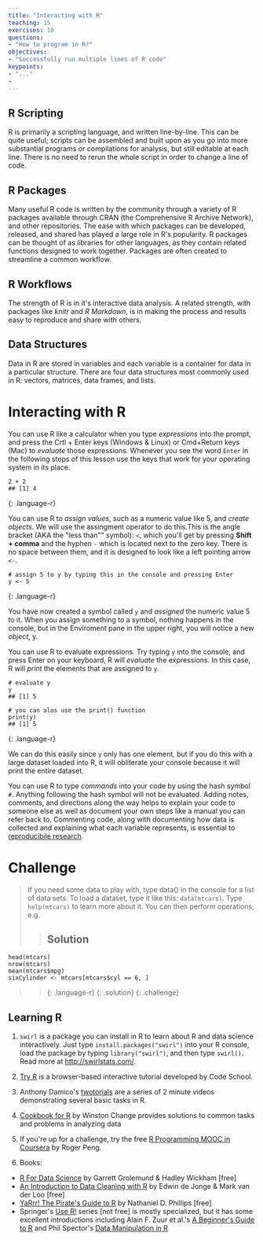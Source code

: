 ```yaml
---
title: "Interacting with R"
teaching: 15
exercises: 10
questions:
- "How to program in R?"
objectives:
- "Successfully run multiple lines of R code"
keypoints:
- "..."
- 
---
```


## R Scripting
R is primarily a scripting language, and written line-by-line. This can be quite useful; scripts can be assembled and built upon as you go into more substantial programs or compilations for analysis, but still editable at each line. There is no need to rerun the whole script in order to change a line of code. 

## R Packages
Many useful R code is written by the community through a variety of R packages available through CRAN (the Comprehensive R Archive Network), and other repositories. The ease with which packages can be developed, released, and shared has played a large role in R's popularity. R packages can be thought of as libraries for other languages, as they contain related functions designed to work together. Packages are often created to streamline a common workflow.

## R Workflows
The strength of R is in it's interactive data analysis. A related strength, with packages like *knitr* and *R Markdown*, is in making the process and results easy to reproduce and share with others. 

## Data Structures
Data in R are stored in variables and each variable is a container for data in a particular structure. There are four data structures most commonly used in R: vectors, matrices, data frames, and lists.

# Interacting with R
You can use R like a calculator when you type *expressions* into the prompt, and press the Crtl + Enter keys (Windows & Linux) or Cmd+Return keys (Mac) to *evaluate* those expressions. Whenever you see the word `Enter` in the following steps of this lesson use the keys that work for your operating system in its place. 

~~~
2 + 2
## [1] 4
~~~
{: .language-r}

You can use R to *assign values*, such as a numeric value like 5, and *create objects*. We will use the assingment operator to do this.This is the angle bracket (AKA the "less than"" symbol): `<`, which you'll get by pressing **Shift + comma** and the hyphen `-` which is located next to the zero key. There is no space between them, and it is designed to look like a left pointing arrow `<-`.   

~~~
# assign 5 to y by typing this in the console and pressing Enter
y <- 5
~~~
{: .language-r}

You have now created a symbol called `y` and *assigned* the numeric value 5 to it. When you assign something to a symbol, nothing happens in the console, but in the Enviroment pane in the upper right, you will notice a new *object*, y. 

You can use R to evaluate expressions. Try typing `y` into the console, and press Enter on your keyboard, R will *evaluate* the expressions. In this case, R will *print* the elements that are assigned to `y`. 

~~~
# evaluate y
y
## [1] 5

# you can alos use the print() function
print(y)
## [1] 5
~~~
{: .language-r}

We can do this easily since `y` only has one element, but if you do this with a large dataset loaded into R, it will obliterate your console because it will print the entire dataset. 

You can use R to type *commands* into your code by using the hash symbol `#`. Anything following the hash symbol will not be evaluated. Adding notes, comments, and directions along the way helps to explain your code to someone else as well as document your own steps like a manual you can refer back to. Commenting code, along with documenting how data is collected and explaining what each variable represents, is essential to [reproducibile research](https://ropensci.github.io/reproducibility-guide/sections/introduction/).

# Challenge
> If you need some data to play with, type data() in the console for a list of data sets. To load a dataset, type it like this: `data(mtcars)`. Type `help(mtcars)` to learn more about it. You can then perform operations, e.g. 
> > ## Solution 
> >
~~~
head(mtcars)
nrow(mtcars)
mean(mtcars$mpg)
sixCylinder <- mtcars[mtcars$cyl == 6, ]
~~~
> > {: .language-r}
> {: .solution}
{: .challenge}

## Learning R
1. `swirl` is a package you can install in R to learn about R and data science interactively. Just type `install.packages("swirl")` into your R console, load the package by typing `library("swirl")`, and then type `swirl()`. Read more at <http://swirlstats.com/>.

2. [Try R](http://tryr.codeschool.com/) is a browser-based interactive tutorial developed by Code School.

3. Anthony Damico's [twotorials](https://www.youtube.com/playlist?list=PLcgz5kNZFCkzSyBG3H-rUaPHoBXgijHfC) are a series of 2 minute videos demonstrating several basic tasks in R.

4. [Cookbook for R](http://www.cookbook-r.com/) by Winston Change provides solutions to common tasks and problems in analyzing data

5. If you're up for a challenge, try the free [R Programming MOOC in Coursera](https://www.coursera.org/learn/r-programming) by Roger Peng.

6. Books:
* [R For Data Science](http://r4ds.had.co.nz/) by Garrett Grolemund & Hadley Wickham [free]
* [An Introduction to Data Cleaning with R](https://cran.r-project.org/doc/contrib/de_Jonge+van_der_Loo-Introduction_to_data_cleaning_with_R.pdf) by Edwin de Jonge & Mark van der Loo [free]
* [YaRrr! The Pirate's Guide to R](https://bookdown.org/ndphillips/YaRrr/) by Nathaniel D. Phillips [free]
* Springer's [Use R!](https://link.springer.com/bookseries/6991) series [not free] is mostly specialized, but it has some excellent introductions including Alain F. Zuur et al.'s [A Beginner's Guide to R](https://link.springer.com/book/10.1007/978-0-387-93837-0) and Phil Spector's [Data Manipulation in R](https://link.springer.com/book/10.1007/978-0-387-74731-6)








